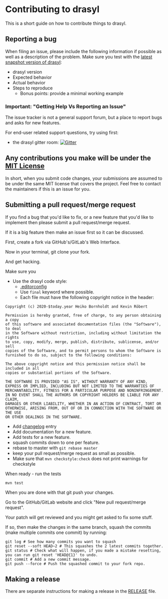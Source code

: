 # Contributing to drasyl

This is a short guide on how to contribute things to drasyl.

## Reporting a bug

When filing an issue, please include the following information if possible as well as a description
of the problem. Make sure you test with
the [latest snapshot version of drasyl](https://docs.drasyl.org/master/getting-started/quick-start/):

* drasyl version
* Expected behavior
* Actual behavior
* Steps to reproduce
    * Bonus points: provide a minimal working example

### Important: "Getting Help Vs Reporting an Issue"

The issue tracker is not a general support forum, but a place to report bugs and asks for new
features.

For end-user related support questions, try using first:

- the drasyl gitter
  room: [![Gitter](https://badges.gitter.im/drasyl-overlay/drasyl.svg)](https://gitter.im/drasyl-overlay/drasyl)

## Any contributions you make will be under the [MIT License](./LICENSE)

In short, when you submit code changes, your submissions are assumed to be under the same MIT
license that covers the project. Feel free to contact the maintainers if this is an issue for you.

## Submitting a pull request/merge request

If you find a bug that you'd like to fix, or a new feature that you'd like to implement then please
submit a pull request/merge request.

If it is a big feature then make an issue first so it can be discussed.

First, create a fork via GitHub's/GitLab's Web Interface.

Now in your terminal, git clone your fork.

And get hacking.

Make sure you

* Use the drasyl code style:
    * [.editorconfig](.editorconfig)
    * Use `final` keyword where possible.
    * Each file must have the following copyright notice in the header:

```
Copyright (c) 2020-$today.year Heiko Bornholdt and Kevin Röbert

Permission is hereby granted, free of charge, to any person obtaining a copy
of this software and associated documentation files (the "Software"), to deal
in the Software without restriction, including without limitation the rights
to use, copy, modify, merge, publish, distribute, sublicense, and/or sell
copies of the Software, and to permit persons to whom the Software is
furnished to do so, subject to the following conditions:

The above copyright notice and this permission notice shall be included in all
copies or substantial portions of the Software.

THE SOFTWARE IS PROVIDED "AS IS", WITHOUT WARRANTY OF ANY KIND,
EXPRESS OR IMPLIED, INCLUDING BUT NOT LIMITED TO THE WARRANTIES OF
MERCHANTABILITY, FITNESS FOR A PARTICULAR PURPOSE AND NONINFRINGEMENT.
IN NO EVENT SHALL THE AUTHORS OR COPYRIGHT HOLDERS BE LIABLE FOR ANY CLAIM,
DAMAGES OR OTHER LIABILITY, WHETHER IN AN ACTION OF CONTRACT, TORT OR
OTHERWISE, ARISING FROM, OUT OF OR IN CONNECTION WITH THE SOFTWARE OR THE USE
OR OTHER DEALINGS IN THE SOFTWARE.
```

* Add [changelog](./CHANGELOG.md) entry
* Add documentation for a new feature.
* Add tests for a new feature.
* squash commits down to one per feature.
* rebase to master with `git rebase master`
* keep your pull request/merge request as small as possible.
* Make sure that `mvn checkstyle:check` does not print warnings for checkstyle

When ready - run the tests

    mvn test

When you are done with that git push your changes.

Go to the GitHub/GitLab website and click "New pull request/merge request".

Your patch will get reviewed and you might get asked to fix some stuff.

If so, then make the changes in the same branch, squash the commits (make multiple commits one
commit) by running:

```
git log # See how many commits you want to squash
git reset --soft HEAD~2 # This squashes the 2 latest commits together.
git status # Check what will happen, if you made a mistake resetting, you can run git reset 'HEAD@{1}' to undo.
git commit # Add a new commit message.
git push --force # Push the squashed commit to your fork repo.
```

## Making a release ##

There are separate instructions for making a release in the [RELEASE](RELEASE.md)
file.
